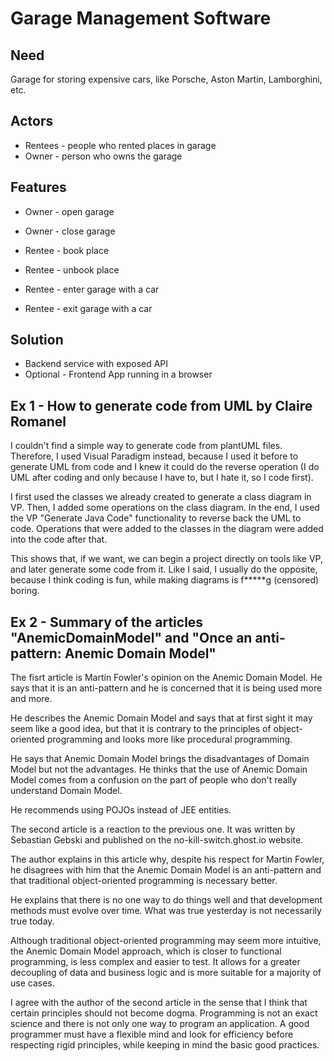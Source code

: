 # Garage Management Software

## Need

Garage for storing expensive cars, like Porsche, Aston Martin, Lamborghini, etc.

## Actors

- Rentees - people who rented places in garage
- Owner - person who owns the garage

## Features

- Owner - open garage
- Owner - close garage

- Rentee - book place
- Rentee - unbook place
- Rentee - enter garage with a car
- Rentee - exit garage with a car

## Solution

- Backend service with exposed API
- Optional - Frontend App running in a browser

## Ex 1 - How to generate code from UML by Claire Romanel

I couldn't find a simple way to generate code from plantUML files. 
Therefore, I used Visual Paradigm instead, because I used it before to generate UML from code and I knew it could do the reverse operation (I do UML after coding and only because I have to, but I hate it, so I code first).

I first used the classes we already created to generate a class diagram in VP. 
Then, I added some operations on the class diagram. 
In the end, I used the VP "Generate Java Code" functionality to reverse back the UML to code. 
Operations that were added to the classes in the diagram were added into the code after that.

This shows that, if we want, we can begin a project directly on tools like VP, and later generate some code from it.
Like I said, I usually do the opposite, because I think coding is fun, while making diagrams is f*****g (censored) boring.


## Ex 2 - Summary of the articles "AnemicDomainModel" and "Once an anti-pattern: Anemic Domain Model"

The fisrt article is Martin Fowler's opinion on the Anemic Domain Model. He says that it is an anti-pattern and he is concerned that it is being used more and more.

He describes the Anemic Domain Model and says that at first sight it may seem like a good idea, but that it is contrary to the principles of object-oriented programming and looks more like procedural programming.

He says that Anemic Domain Model brings the disadvantages of Domain Model but not the advantages. He thinks that the use of Anemic Domain Model comes from a confusion on the part of people who don't really understand Domain Model.

He recommends using POJOs instead of JEE entities.

The second article is a reaction to the previous one. It was written by Sebastian Gebski and published on the no-kill-switch.ghost.io website.

The author explains in this article why, despite his respect for Martin Fowler, he disagrees with him that the Anemic Domain Model is an anti-pattern and that traditional object-oriented programming is necessary better.

He explains that there is no one way to do things well and that development methods must evolve over time. What was true yesterday is not necessarily true today.

Although traditional object-oriented programming may seem more intuitive, the Anemic Domain Model approach, which is closer to functional programming, is less complex and easier to test. It allows for a greater decoupling of data and business logic and is more suitable for a majority of use cases.

I agree with the author of the second article in the sense that I think that certain principles should not become dogma. Programming is not an exact science and there is not only one way to program an application. A good programmer must have a flexible mind and look for efficiency before respecting rigid principles, while keeping in mind the basic good practices.